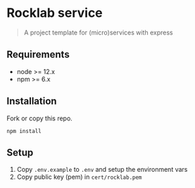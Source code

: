 # Rocklab service

> A project template for (micro)services with express

## Requirements

* node >= 12.x
* npm >= 6.x

## Installation

Fork or copy this repo.

```shell script
npm install
```

## Setup

1. Copy `.env.example` to `.env` and setup the environment vars
2. Copy public key (pem) in `cert/rocklab.pem`
